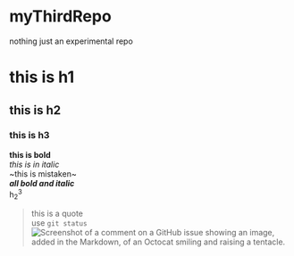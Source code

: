 # myThirdRepo
nothing just an experimental repo <br>
# this is h1<br>
## this is h2<br>
### this is h3<br>
**this is bold**<br>
*this is in italic*<br>
~this is mistaken~<br>
***all bold and italic***<br>
h<sub>2</sub><sup>3</sup><br>
> this is a quote<br>
use `git status`<br>
![Screenshot of a comment on a GitHub issue showing an image, added in the Markdown, of an Octocat smiling and raising a tentacle.](https://myoctocat.com/assets/images/base-octocat.svg)
